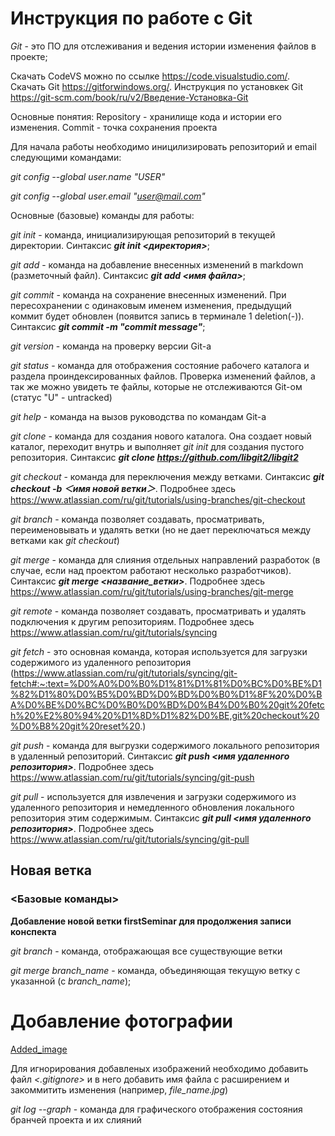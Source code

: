 # Инструкция по работе с Git

*Git* - это ПО для отслеживания и ведения истории изменения файлов в проекте;

Скачать CodeVS можно по ссылке https://code.visualstudio.com/. Скачать Git https://gitforwindows.org/. Инструкция по установкек Git https://git-scm.com/book/ru/v2/Введение-Установка-Git 

Основные понятия: Repository - хранилище кода и истории его изменения. Commit - точка сохранения проекта

Для начала работы необходимо иницилизировать репозиторий и email следующими командами:

*git config --global user.name "USER"*

*git config --global user.email "user@mail.com"*

Основные (базовые) команды для работы:

*git init* - команда, инициализирующая репозиторий в текущей директории. Синтаксис ***git init <директория>***;

*git add* - команда на добавление внесенных изменений в markdown (разметочный файл). Синтаксис ***git add <имя файла>***;

*git commit* - команда на сохранение внесенных изменений. При пересохранении с одинаковым именем изменения, предыдущий коммит будет обновлен (появится запись в терминале 1 deletion(-)). Синтаксис ***git commit -m "commit message"***;

*git version* - команда на проверку версии Git-а

*git status* - команда для отображения состояние рабочего каталога и раздела проиндексированных файлов. Проверка изменений файлов, а так же можно увидеть те файлы, которые не отслеживаются Git-ом (статус "U" - untracked)

*git help* - команда на вызов руководства по командам Git-а

*git clone* - команда для создания нового каталога. Она создает новый каталог, переходит внутрь и выполняет *git init* для создания пустого репозитория. Синтаксис ***git clone https://github.com/libgit2/libgit2***

*git checkout* - команда для переключения между ветками. Синтаксис ***git checkout -b ＜имя новой ветки＞***. Подробнее здесь https://www.atlassian.com/ru/git/tutorials/using-branches/git-checkout

*git branch* - команда позволяет создавать, просматривать, переименовывать и удалять ветки (но не дает переключаться между ветками как *git checkout*)

*git merge* - команда для слияния отдельных направлений разработок (в случае, если над проектом работают несколько разработчиков). Синтаксис ***git merge <название_ветки>***. Подробнее здесь https://www.atlassian.com/ru/git/tutorials/using-branches/git-merge

*git remote* - команда позволяет создавать, просматривать и удалять подключения к другим репозиториям. Подробнее здесь https://www.atlassian.com/ru/git/tutorials/syncing

*git fetch* - это основная команда, которая используется для загрузки содержимого из удаленного репозитория (https://www.atlassian.com/ru/git/tutorials/syncing/git-fetch#:~:text=%D0%A0%D0%B0%D1%81%D1%81%D0%BC%D0%BE%D1%82%D1%80%D0%B5%D0%BD%D0%BD%D0%B0%D1%8F%20%D0%BA%D0%BE%D0%BC%D0%B0%D0%BD%D0%B4%D0%B0%20git%20fetch%20%E2%80%94%20%D1%8D%D1%82%D0%BE,git%20checkout%20%D0%B8%20git%20reset%20.)

*git push* - команда для выгрузки содержимого локального репозитория в удаленный репозиторий. Синтаксис ***git push <имя удаленного репозитория>***. Подробнее здесь https://www.atlassian.com/ru/git/tutorials/syncing/git-push

*git pull* - используется для извлечения и загрузки содержимого из удаленного репозитория и немедленного обновления локального репозитория этим содержимым. Синтаксис ***git pull <имя удаленного репозитория>***. Подробнее здесь https://www.atlassian.com/ru/git/tutorials/syncing/git-pull

## Новая ветка

### <__Базовые команды__>

__Добавление новой ветки firstSeminar для продолжения записи конспекта__

_git branch_ - команда, отображающая все существующие ветки

_git merge branch_name_ - команда, объединяющая текущую ветку с указанной (с *branch_name*);

# Добавление фотографии
[Added_image](изображение_viber_2020-10-07_17-50-00.jpg)

Для игнорирования добавленых изображений необходимо добавить файл *<.gitignore>* и в него добавить имя файла с расширением и закоммитить изменения (например, _file_name.jpg_)

*git log --graph* - команда для графического отображения состояния бранчей проекта и их слияний
